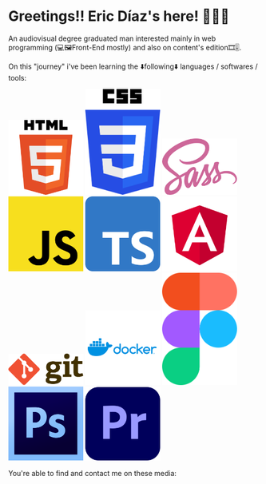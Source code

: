 # Greetings!! Eric Díaz's here! 🙋🏼‍♂️

An audiovisual degree graduated man interested mainly in web programming (💻🖼️Front-End mostly) and also on content's edition🎞️🎚️.

On this "journey" i've been learning the ⬇️following⬇️ languages / softwares / tools:

<img src="readme_images/HTML5_logo.svg"  margin="3%" width="150px" height="auto" title="HTML5 logo"/> <img src="readme_images/CSS3_logo.svg"  margin="3%" width="150px" height="auto" title="CSS3 logo"/> <img src="readme_images/Sass_Logo.svg"  margin="3%" width="150px" height="auto" title="SCSS logo"/> <img src="readme_images/JavaScript_logo.svg"  margin="3%" width="150px" height="auto" title="JS logo"/> <img src="readme_images/Typescript_logo.svg" margin="3%" width="150px" height="auto" title="TS logo"/> <img src="readme_images/Angular_logo.svg" margin="3%" width="150px" height="auto" title="Angular logo"/>
<img src="readme_images/Git-logo.svg" margin="3%" width="150px" height="auto" title="Git logo"/>
<img src="readme_images/docker-vector-logo.svg" margin="3%" width="150px" height="auto" title="Docker logo"/>
<img src="readme_images/Figma-logo.svg" margin="3%"  width="150px" height="auto" title="Figma logo"/>
<img src="readme_images/Adobe_Photoshop_CS6_icon.svg" margin="3%" width="150px" height="auto" title="Adobe Photoshop CS6 logo"/>
<img src="readme_images/Adobe_Premiere_Pro_icon.svg" margin="3%" width="150px" height="auto" title="Adobe Premiere Pro logo"/>

You're able to find and contact me on these media:



<!--
**EricDiCiv5/EricDiCiv5** is a ✨ _special_ ✨ repository because its `README.md` (this file) appears on your GitHub profile.

Here are some ideas to get you started:

- 🔭 I’m currently working on ...
- 🌱 I’m currently learning ...
- 👯 I’m looking to collaborate on ...
- 🤔 I’m looking for help with ...
- 💬 Ask me about ...
- 📫 How to reach me: ...
- 😄 Pronouns: ...
- ⚡ Fun fact: ...
-->
